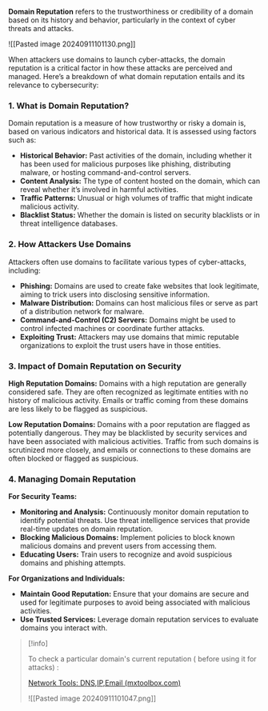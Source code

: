

**Domain Reputation** refers to the trustworthiness or credibility of a domain based on its history and behavior, particularly in the context of cyber threats and attacks.

![[Pasted image 20240911101130.png]]


When attackers use domains to launch cyber-attacks, the domain reputation is a critical factor in how these attacks are perceived and managed. Here’s a breakdown of what domain reputation entails and its relevance to cybersecurity:

### 1. **What is Domain Reputation?**

Domain reputation is a measure of how trustworthy or risky a domain is, based on various indicators and historical data. It is assessed using factors such as:

- **Historical Behavior:** Past activities of the domain, including whether it has been used for malicious purposes like phishing, distributing malware, or hosting command-and-control servers.
- **Content Analysis:** The type of content hosted on the domain, which can reveal whether it’s involved in harmful activities.
- **Traffic Patterns:** Unusual or high volumes of traffic that might indicate malicious activity.
- **Blacklist Status:** Whether the domain is listed on security blacklists or in threat intelligence databases.

### 2. **How Attackers Use Domains**

Attackers often use domains to facilitate various types of cyber-attacks, including:

- **Phishing:** Domains are used to create fake websites that look legitimate, aiming to trick users into disclosing sensitive information.
- **Malware Distribution:** Domains can host malicious files or serve as part of a distribution network for malware.
- **Command-and-Control (C2) Servers:** Domains might be used to control infected machines or coordinate further attacks.
- **Exploiting Trust:** Attackers may use domains that mimic reputable organizations to exploit the trust users have in those entities.

### 3. **Impact of Domain Reputation on Security**

**High Reputation Domains:** Domains with a high reputation are generally considered safe. They are often recognized as legitimate entities with no history of malicious activity. Emails or traffic coming from these domains are less likely to be flagged as suspicious.

**Low Reputation Domains:** Domains with a poor reputation are flagged as potentially dangerous. They may be blacklisted by security services and have been associated with malicious activities. Traffic from such domains is scrutinized more closely, and emails or connections to these domains are often blocked or flagged as suspicious.

### 4. **Managing Domain Reputation**

**For Security Teams:**

- **Monitoring and Analysis:** Continuously monitor domain reputation to identify potential threats. Use threat intelligence services that provide real-time updates on domain reputation.
- **Blocking Malicious Domains:** Implement policies to block known malicious domains and prevent users from accessing them.
- **Educating Users:** Train users to recognize and avoid suspicious domains and phishing attempts.

**For Organizations and Individuals:**

- **Maintain Good Reputation:** Ensure that your domains are secure and used for legitimate purposes to avoid being associated with malicious activities.
- **Use Trusted Services:** Leverage domain reputation services to evaluate domains you interact with.


>[!info]
>
>To check a particular domain's current reputation ( before using it for attacks) : 
>
>[Network Tools: DNS,IP,Email (mxtoolbox.com)](https://mxtoolbox.com/supertool3)
>
>![[Pasted image 20240911101047.png]]





